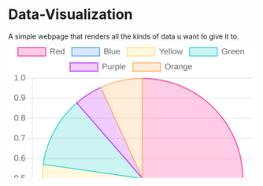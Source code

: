 # Data-Visualization

A simple webpage that renders all the kinds of data u want to give it to.

![alt text](images/image.png)
